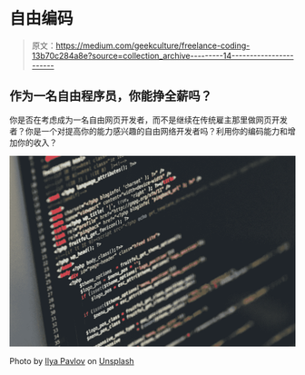 # 自由编码

> 原文：<https://medium.com/geekculture/freelance-coding-13b70c284a8e?source=collection_archive---------14----------------------->

## 作为一名自由程序员，你能挣全薪吗？

你是否在考虑成为一名自由网页开发者，而不是继续在传统雇主那里做网页开发者？你是一个对提高你的能力感兴趣的自由网络开发者吗？利用你的编码能力和增加你的收入？

![](img/b572f4613a3cf62a9f26081c0bfb7191.png)

Photo by [Ilya Pavlov](https://unsplash.com/@ilyapavlov?utm_source=unsplash&utm_medium=referral&utm_content=creditCopyText) on [Unsplash](https://unsplash.com/s/photos/CODING?utm_source=unsplash&utm_medium=referral&utm_content=creditCopyText)